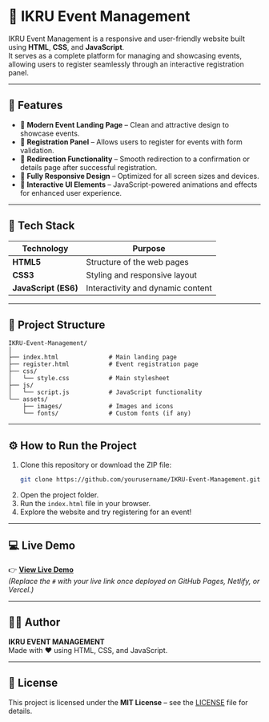 # 🌟 IKRU Event Management

IKRU Event Management is a responsive and user-friendly website built using **HTML**, **CSS**, and **JavaScript**.  
It serves as a complete platform for managing and showcasing events, allowing users to register seamlessly through an interactive registration panel.

---

## 🚀 Features

- 🎉 **Modern Event Landing Page** – Clean and attractive design to showcase events.
- 📝 **Registration Panel** – Allows users to register for events with form validation.
- 🔗 **Redirection Functionality** – Smooth redirection to a confirmation or details page after successful registration.
- 📱 **Fully Responsive Design** – Optimized for all screen sizes and devices.
- 💬 **Interactive UI Elements** – JavaScript-powered animations and effects for enhanced user experience.

---

## 🧰 Tech Stack

| Technology | Purpose |
|-------------|----------|
| **HTML5**   | Structure of the web pages |
| **CSS3**    | Styling and responsive layout |
| **JavaScript (ES6)** | Interactivity and dynamic content |

---

## 📂 Project Structure

```
IKRU-Event-Management/
│
├── index.html              # Main landing page
├── register.html           # Event registration page
├── css/
│   └── style.css           # Main stylesheet
├── js/
│   └── script.js           # JavaScript functionality
└── assets/
    ├── images/             # Images and icons
    └── fonts/              # Custom fonts (if any)
```

---

## ⚙️ How to Run the Project

1. Clone this repository or download the ZIP file:
   ```bash
   git clone https://github.com/yourusername/IKRU-Event-Management.git
   ```
2. Open the project folder.
3. Run the `index.html` file in your browser.
4. Explore the website and try registering for an event!

---

## 💻 Live Demo

👉 **[View Live Demo](#)**  
*(Replace the `#` with your live link once deployed on GitHub Pages, Netlify, or Vercel.)*

---




## 🧑‍💻 Author

**IKRU EVENT MANAGEMENT**  
Made with ❤️ using HTML, CSS, and JavaScript.

---

## 🪪 License

This project is licensed under the **MIT License** – see the [LICENSE](LICENSE) file for details.

